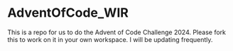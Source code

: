 # AdventOfCode_WIR
This is a repo for us to do the Advent of Code Challenge 2024. Please fork this to work on it in your own workspace. I will be updating frequently. 
